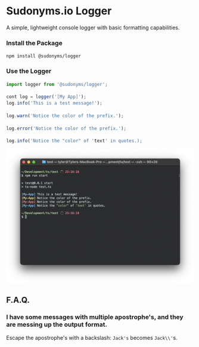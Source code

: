 # Sudonyms.io Logger

A simple, lightweight console logger with basic formatting capabilities.

### Install the Package
``` 
npm install @sudonyms/logger
```

### Use the Logger

``` JavaScript
import logger from '@sudonyms/logger';

cont log = logger('[My App]');
log.info('This is a test message!');

log.warn('Notice the color of the prefix.');

log.error('Notice the color of the prefix.');

log.info('Notice the "color" of 'text' in quotes.);
```

<img src="Screenshot-1.png"/>

## F.A.Q.

### I have some messages with multiple apostrophe's, and they are messing up the output format.

Escape the apostrophe's with a backslash: ```Jack's``` becomes ```Jack\\'```s.